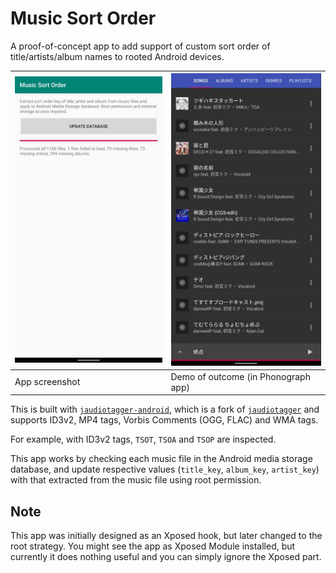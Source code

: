 # Music Sort Order

A proof-of-concept app to add support of custom sort
order of title/artists/album names to rooted Android
devices.

| ![Screenshot 0](images/screenshot0.jpg) | ![Screenshot 1](images/screenshot1.jpg) |
|-|-|
| App screenshot | Demo of outcome (in Phonograph app) |

This is built with [`jaudiotagger-android`](https://github.com/hexise/jaudiotagger-android), which
is a fork of [`jaudiotagger`](http://www.jthink.net/jaudiotagger/) and supports ID3v2, MP4 tags,
Vorbis Comments (OGG, FLAC) and WMA tags.

For example, with ID3v2 tags, `TSOT`, `TSOA` and `TSOP` are inspected.

This app works by checking each music file in the Android media storage database,
and update respective values (`title_key`, `album_key`, `artist_key`) with that extracted from the
music file using root permission.

## Note
This app was initially designed as an Xposed hook, but later changed to the root strategy. You
might see the app as Xposed Module installed, but currently it does nothing useful and you can
simply ignore the Xposed part.

